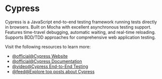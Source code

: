 # Cypress

Cypress is a JavaScript end-to-end testing framework running tests directly in browsers. Built on Mocha with excellent asynchronous testing support. Features time-travel debugging, automatic waiting, and real-time reloading. Supports BDD/TDD approaches for comprehensive web application testing.

Visit the following resources to learn more:

- [@official@Cypress Website](https://www.cypress.io/)
- [@official@Cypress Documentation](https://docs.cypress.io/)
- [@video@Cypress End-to-End Testing](https://www.youtube.com/watch?v=BQqzfHQkREo)
- [@feed@Explore top posts about Cypress](https://app.daily.dev/tags/cypress?ref=roadmapsh)
